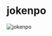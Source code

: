 # jokenpo

![jokenpo](https://user-images.githubusercontent.com/27660298/141419318-1c04ff87-5f19-4ba0-9252-27f83120d201.jpg)
